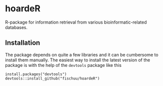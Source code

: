 # hoardeR
R-package for information retrieval from various bioinformatic-related databases.

## Installation
The package depends on quite a few libraries and it can be cumbersome to install them manually.
The easiest way to install the latest version of the package is with the help of the `devtools`
package like this

```
install.packages("devtools")
devtools::install_github("fischuu/hoardeR")
```
